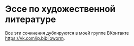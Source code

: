 # Эссе по художественной литературе

Все эти сочинения дублируются в моей группе ВКонтакте https://vk.com/ip.biblioworm.
